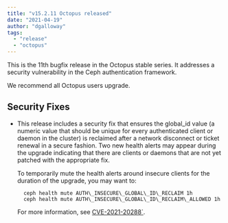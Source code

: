 ```yaml
---
title: "v15.2.11 Octopus released"
date: "2021-04-19"
author: "dgalloway"
tags:
  - "release"
  - "octopus"
---
```


This is the 11th bugfix release in the Octopus stable series. It addresses a security vulnerability in the Ceph authentication framework.  
  
We recommend all Octopus users upgrade.

  
  

## Security Fixes

- This release includes a security fix that ensures the global\_id value (a numeric value that should be unique for every authenticated client or daemon in the cluster) is reclaimed after a network disconnect or ticket renewal in a secure fashion. Two new health alerts may appear during the upgrade indicating that there are clients or daemons that are not yet patched with the appropriate fix.  
      
    To temporarily mute the health alerts around insecure clients for the duration of the upgrade, you may want to:
    
        ceph health mute AUTH\_INSECURE\_GLOBAL\_ID\_RECLAIM 1h
        ceph health mute AUTH\_INSECURE\_GLOBAL\_ID\_RECLAIM\_ALLOWED 1h
    
    For more information, see [CVE-2021-20288\`](https://docs.ceph.com/en/latest/security/CVE-2021-20288/).

